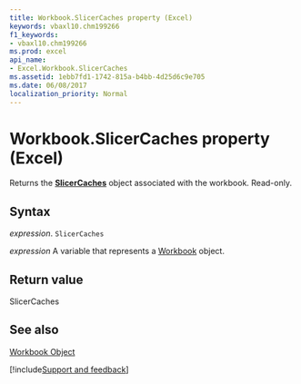 ```yaml
---
title: Workbook.SlicerCaches property (Excel)
keywords: vbaxl10.chm199266
f1_keywords:
- vbaxl10.chm199266
ms.prod: excel
api_name:
- Excel.Workbook.SlicerCaches
ms.assetid: 1ebb7fd1-1742-815a-b4bb-4d25d6c9e705
ms.date: 06/08/2017
localization_priority: Normal
---
```



# Workbook.SlicerCaches property (Excel)

Returns the  **[SlicerCaches](Excel.SlicerCaches.md)** object associated with the workbook. Read-only.


## Syntax

_expression_. `SlicerCaches`

_expression_ A variable that represents a [Workbook](./Excel.Workbook.md) object.


## Return value

SlicerCaches


## See also


[Workbook Object](Excel.Workbook.md)

[!include[Support and feedback](~/includes/feedback-boilerplate.md)]